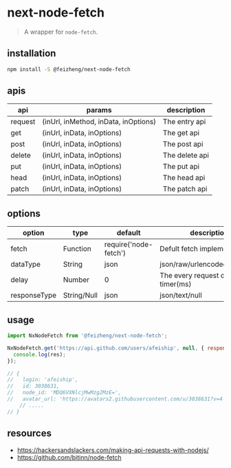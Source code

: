 # next-node-fetch
> A wrapper for `node-fetch`.

## installation
```bash
npm install -S @feizheng/next-node-fetch
```

## apis
| api     | params                               | description    |
| ------- | ------------------------------------ | -------------- |
| request | (inUrl, inMethod, inData, inOptions) | The entry api  |
| get     | (inUrl, inData, inOptions)           | The get api    |
| post    | (inUrl, inData, inOptions)           | The post api   |
| delete  | (inUrl, inData, inOptions)           | The delete api |
| put     | (inUrl, inData, inOptions)           | The put api    |
| head    | (inUrl, inData, inOptions)           | The head api   |
| patch   | (inUrl, inData, inOptions)           | The patch api  |

## options
| option       | type        | default               | description                       |
| ------------ | ----------- | --------------------- | --------------------------------- |
| fetch        | Function    | require('node-fetch') | Defult fetch implement            |
| dataType     | String      | json                  | json/raw/urlencoded/multipart     |
| delay        | Number      | 0                     | The every request delay timer(ms) |
| responseType | String/Null | json                  | json/text/null                    |

## usage
```js
import NxNodeFetch from '@feizheng/next-node-fetch';

NxNodeFetch.get('https://api.github.com/users/afeiship', null, { responseType:'json' }).then(res=>{
  console.log(res);
});

// {
//   login: 'afeiship',
//   id: 3038631,
//   node_id: 'MDQ6VXNlcjMwMzg2MzE=',
//   avatar_url: 'https://avatars2.githubusercontent.com/u/3038631?v=4',
    // .....
// }
```

## resources
- https://hackersandslackers.com/making-api-requests-with-nodejs/
- https://github.com/bitinn/node-fetch
